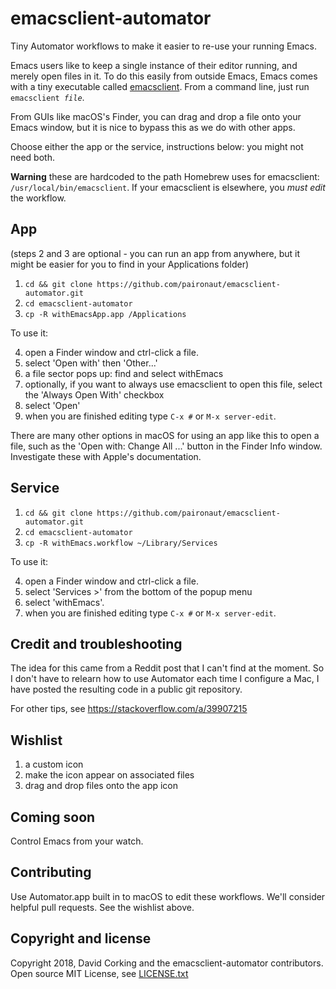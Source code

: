 # emacsclient-automator
<!--
Copyright 2018, David Corking and the emacsclient-automator contributors
SPDX-License-Identifier: MIT
-->
Tiny Automator workflows to make it easier to re-use your running
Emacs.

Emacs users like to keep a single instance of their editor running,
and merely open files in it. To do this easily from outside Emacs,
Emacs comes with a tiny executable called
[emacsclient](https://www.emacswiki.org/emacs/EmacsClient). From a
command line, just run <code>emacsclient <em>file</em></code>.

From GUIs like macOS's Finder, you can drag and drop a file onto your
Emacs window, but it is nice to bypass this as we do with other apps.

Choose either the app or the service, instructions below: you might
not need both.

**Warning** these are hardcoded to the path Homebrew uses for
emacsclient: `/usr/local/bin/emacsclient`. If your emacsclient is
elsewhere, you *must edit* the workflow.

## App

(steps 2 and 3 are optional - you can run an app from anywhere, but it
might be easier for you to find in your Applications folder)

1. `cd && git clone https://github.com/paironaut/emacsclient-automator.git`
2. `cd emacsclient-automator`
3. `cp -R withEmacsApp.app /Applications`

To use it:

4. open a Finder window and ctrl-click a file.
5. select 'Open with' then 'Other...'
6. a file sector pops up: find and select withEmacs
7. optionally, if you want to always use emacsclient to open this
   file, select the 'Always Open With' checkbox
8. select 'Open'
9. when you are finished editing type `C-x #` or `M-x server-edit`.

There are many other options in macOS for using an app like this to
open a file, such as the 'Open with: Change All ...' button in the
Finder Info window. Investigate these with Apple's documentation.

## Service

1. `cd && git clone https://github.com/paironaut/emacsclient-automator.git`
2. `cd emacsclient-automator`
3. `cp -R withEmacs.workflow ~/Library/Services`

To use it:

4. open a Finder window and ctrl-click a file.
5. select 'Services >' from the bottom of the popup menu
6. select 'withEmacs'.
7. when you are finished editing type `C-x #` or `M-x server-edit`.

## Credit and troubleshooting

The idea for this came from a Reddit post that I can't find at the
moment. So I don't have to relearn how to use Automator each time I
configure a Mac, I have posted the resulting code in a public git
repository.

For other tips, see https://stackoverflow.com/a/39907215

## Wishlist

1. a custom icon
2. make the icon appear on associated files
3. drag and drop files onto the app icon

## Coming soon

Control Emacs from your watch.

## Contributing

Use Automator.app built in to macOS to edit these workflows. We'll
consider helpful pull requests. See the wishlist above.

## Copyright and license

Copyright 2018, David Corking and the emacsclient-automator
contributors. Open source MIT License, see [LICENSE.txt](LICENSE.txt)
